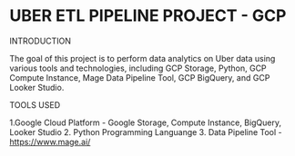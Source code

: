 # UBER ETL PIPELINE PROJECT - GCP 

INTRODUCTION

The goal of this project is to perform data analytics on Uber data using various tools and technologies, including GCP Storage, Python, GCP Compute Instance, Mage Data Pipeline Tool, GCP BigQuery, and GCP Looker Studio.

TOOLS USED

1.Google Cloud Platform - Google Storage, Compute Instance, BigQuery, Looker Studio
2. Python Programming Languange
3. Data Pipeline Tool - https://www.mage.ai/



